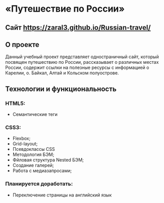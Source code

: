 # «Путешествие по России»
## Сайт https://zaral3.github.io/Russian-travel/

## О проекте

Данный учебный проект представляет одностраничный сайт, который посвящен путешествию по России, рассказывает о различных местах России, содержит ссылки на полезные ресурсы с информацией о Карелии, о. Байкал, Алтай и Кольском полуострове. 


## Технологии и функциональность

### HTML5:
* Семантические теги
### CSS3:
* Flexbox;
* Grid-layout;
* Псевдоклассы CSS
* Методология БЭМ;
* Фйловая структура Nested БЭМ;
* Создание галерей;
* Работа с медиазапросами;

### Планируется доработать:
- Переключение страницы на английский язык
